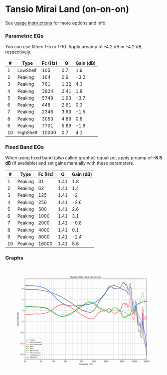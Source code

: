 # Tansio Mirai Land (on-on-on)
See [usage instructions](https://github.com/jaakkopasanen/AutoEq#usage) for more options and info.

### Parametric EQs
You can use filters 1-5 or 1-10. Apply preamp of -4.2 dB or -4.2 dB, respectively.

|   # | Type      |   Fc (Hz) |    Q |   Gain (dB) |
|-----|-----------|-----------|------|-------------|
|   1 | LowShelf  |       105 | 0.7  |         1.9 |
|   2 | Peaking   |       164 | 0.9  |        -3.2 |
|   3 | Peaking   |       761 | 1.22 |         4.3 |
|   4 | Peaking   |      3824 | 2.41 |         1.8 |
|   5 | Peaking   |      5748 | 1.93 |        -3.7 |
|   6 | Peaking   |       448 | 2.61 |         0.3 |
|   7 | Peaking   |      2346 | 3.93 |        -1.5 |
|   8 | Peaking   |      3053 | 4.89 |         0.8 |
|   9 | Peaking   |      7701 | 5.89 |        -1.9 |
|  10 | HighShelf |     10000 | 0.7  |         4.1 |

### Fixed Band EQs
When using fixed band (also called graphic) equalizer, apply preamp of **-8.5 dB** (if available) and set gains manually with these parameters.

|   # | Type    |   Fc (Hz) |    Q |   Gain (dB) |
|-----|---------|-----------|------|-------------|
|   1 | Peaking |        31 | 1.41 |         1.8 |
|   2 | Peaking |        62 | 1.41 |         1.4 |
|   3 | Peaking |       125 | 1.41 |        -2   |
|   4 | Peaking |       250 | 1.41 |        -2.6 |
|   5 | Peaking |       500 | 1.41 |         2.6 |
|   6 | Peaking |      1000 | 1.41 |         3.1 |
|   7 | Peaking |      2000 | 1.41 |        -0.8 |
|   8 | Peaking |      4000 | 1.41 |         0.1 |
|   9 | Peaking |      8000 | 1.41 |        -2.4 |
|  10 | Peaking |     16000 | 1.41 |         8.6 |

### Graphs
![](./Tansio%20Mirai%20Land%20(on-on-on).png)
